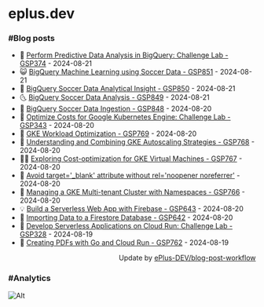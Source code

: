 # eplus.dev

### #Blog posts

<!-- BLOG-POST-LIST:START -->
 - 🧰 [Perform Predictive Data Analysis in BigQuery: Challenge Lab - GSP374](https://eplus.dev/perform-predictive-data-analysis-in-bigquery-challenge-lab-gsp374) - 2024-08-21
 - 😺 [BigQuery Machine Learning using Soccer Data - GSP851](https://eplus.dev/bigquery-machine-learning-using-soccer-data-gsp851) - 2024-08-21
 - 🗽 [BigQuery Soccer Data Analytical Insight - GSP850](https://eplus.dev/bigquery-soccer-data-analytical-insight-gsp850) - 2024-08-21
 - 🌜 [BigQuery Soccer Data Analysis - GSP849](https://eplus.dev/bigquery-soccer-data-analysis-gsp849) - 2024-08-21
 - 📝 [BigQuery Soccer Data Ingestion - GSP848](https://eplus.dev/bigquery-soccer-data-ingestion-gsp848) - 2024-08-20
 - 🚀 [Optimize Costs for Google Kubernetes Engine: Challenge Lab - GSP343](https://eplus.dev/optimize-costs-for-google-kubernetes-engine-challenge-lab-gsp343) - 2024-08-20
 - 💼 [GKE Workload Optimization - GSP769](https://eplus.dev/gke-workload-optimization-gsp769) - 2024-08-20
 - 🦣 [Understanding and Combining GKE Autoscaling Strategies - GSP768](https://eplus.dev/understanding-and-combining-gke-autoscaling-strategies-gsp768) - 2024-08-20
 - 👨‍🏫 [Exploring Cost-optimization for GKE Virtual Machines - GSP767](https://eplus.dev/exploring-cost-optimization-for-gke-virtual-machines-gsp767) - 2024-08-20
 - 🔭 [Avoid target=&#39;_blank&#39; attribute without rel=&#39;noopener noreferrer&#39;](https://eplus.dev/avoid-targetblank-attribute-without-relnoopener-noreferrer) - 2024-08-20
 - 🤡 [Managing a GKE Multi-tenant Cluster with Namespaces - GSP766](https://eplus.dev/managing-a-gke-multi-tenant-cluster-with-namespaces-gsp766) - 2024-08-20
 - 💡 [Build a Serverless Web App with Firebase - GSP643](https://eplus.dev/build-a-serverless-web-app-with-firebase-gsp643) - 2024-08-20
 - 🦣 [Importing Data to a Firestore Database - GSP642](https://eplus.dev/importing-data-to-a-firestore-database-gsp642) - 2024-08-20
 - 💪 [Develop Serverless Applications on Cloud Run: Challenge Lab - GSP328](https://eplus.dev/develop-serverless-applications-on-cloud-run-challenge-lab-gsp328) - 2024-08-19
 - 🤡 [Creating PDFs with Go and Cloud Run - GSP762](https://eplus.dev/creating-pdfs-with-go-and-cloud-run-gsp762) - 2024-08-19<!-- BLOG-POST-LIST:END -->

<div align="right">
  Update by <a target="_blank"
    href="https://github.com/ePlus-DEV/blog-post-workflow">ePlus-DEV/blog-post-workflow</a>
</div>

### #Analytics
![Alt](https://repobeats.axiom.co/api/embed/9990f7cddfbad8d834990b10ccad05f81ac1096f.svg "Repobeats analytics image")

